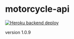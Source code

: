# motorcycle-api

[![Heroku backend deploy ](https://github.com/Karel-Danes/motorcycle-api/actions/workflows/main.yml/badge.svg)](https://github.com/Karel-Danes/motorcycle-api/actions/workflows/main.yml)

version 1.0.9

